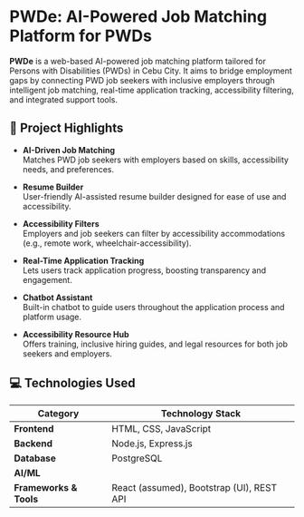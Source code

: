 # PWDe: AI-Powered Job Matching Platform for PWDs

**PWDe** is a web-based AI-powered job matching platform tailored for Persons with Disabilities (PWDs) in Cebu City. It aims to bridge employment gaps by connecting PWD job seekers with inclusive employers through intelligent job matching, real-time application tracking, accessibility filtering, and integrated support tools.

## 🌟 Project Highlights

- **AI-Driven Job Matching**  
  Matches PWD job seekers with employers based on skills, accessibility needs, and preferences.

- **Resume Builder**  
  User-friendly AI-assisted resume builder designed for ease of use and accessibility.

- **Accessibility Filters**  
  Employers and job seekers can filter by accessibility accommodations (e.g., remote work, wheelchair-accessibility).

- **Real-Time Application Tracking**  
  Lets users track application progress, boosting transparency and engagement.

- **Chatbot Assistant**  
  Built-in chatbot to guide users throughout the application process and platform usage.

- **Accessibility Resource Hub**  
  Offers training, inclusive hiring guides, and legal resources for both job seekers and employers.

## 💻 Technologies Used

| Category                  | Technology Stack                      |
|---------------------------|----------------------------------------|
| **Frontend**              | HTML, CSS, JavaScript                  |
| **Backend**               | Node.js, Express.js                    |
| **Database**              | PostgreSQL                             |
| **AI/ML**                 |                                        |
| **Frameworks & Tools**    | React (assumed), Bootstrap (UI), REST API |
